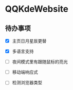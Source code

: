 # QQKdeWebsite


## 待办事项

- [x] 主页日月星辰更替
- [x] 多语言支持
- [ ] 夜间模式里有跟随鼠标的亮光
- [ ] 移动端响应式
- [ ] 检测浏览器类型

